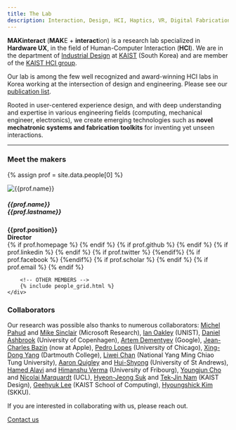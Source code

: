 ```yaml
---
title: The Lab
description: Interaction, Design, HCI, Haptics, VR, Digital Fabrication, Physical computing, Prototyping tools, MAKinteract, KAIST, Korea, Hardware UX
---
```


**MAKinteract** (**MAK**E + **interact**ion) is a research lab specialized in **Hardware UX**, in the field of Human-Computer Interaction (**HCI**). We are in the department of [Industrial Design](http://id.kaist.ac.kr) at [KAIST](https://www.kaist.ac.kr/en/) (South Korea) and are member of the [KAIST HCI group](https://hci.kaist.ac.kr).

Our lab is among the few well recognized and award-winning HCI labs in Korea working at the intersection of design and engineering. Please see our [publication list](./publications.html). 

Rooted in user-centered experience design, and with deep understanding and expertise in various engineering fields (computing, mechanical engineer, electronics), we create emerging technologies such as **novel mechatronic systems and fabrication toolkits** for inventing yet unseen interactions. 

---

### Meet the makers

{% assign prof = site.data.people[0] %}

<div class="container-fluid">
    <div class="row">
        <div class="col-lg-4 col-md-4 col-sm-4 text-center people">
            <div class="service-box">
                <img src="/images/people/{{ prof.name | append: '_' | append: prof.lastname | append: '.jpg' | downcase  }}"
                    alt="{{prof.name}}" class="rounded-circle profImage">
                <h5>{{prof.name}}<br>{{prof.lastname}}</h5>
                <b>{{prof.position}}<br>Director</b>
                <div class="icons">
                    {% if prof.homepage %}<a href="{{prof.homepage}}"><i class="fas fa-home" aria-hidden="true"></i></a>
                    {% endif %}
                    {% if prof.github %}
                    <a href="http://github.com/{{prof.github}}"><i class="fab fa-github" aria-hidden="true"></i></a>
                    {% endif %}
                    {% if prof.linkedin %}
                    <a href="https://www.linkedin.com/in/{{prof.linkedin}}"><i class="fab fa-linkedin-in" aria-hidden="true"></i></a>
                    {% endif %}
                    {% if prof.twitter %}
                    <a href="https://www.twitter.com/{{prof.twitter}}"><i class="fab fa-twitter" aria-hidden="true"></i></a>
                    {%endif%}
                    {% if prof.facebook %}
                    <a href="https://www.facebook.com/{{prof.facebook}}"><i class="fab fa-facebook" aria-hidden="true"></i></a>
                    {%endif%}
                    {% if prof.scholar %}
                    <a href="https://scholar.google.co.kr/citations?user={{prof.scholar}}"><i class="fas fa-graduation-cap" aria-hidden="true"></i></a>
                    {% endif %}
                    {% if prof.email %}
                    <a href="#" onclick="(function(){window.open('mailto:{{ prof.email }}');})()"><i class="fas fa-envelope"></i></a>
                    {% endif %}
                </div>
            </div>
        </div>

        <!-- OTHER MEMBERS -->
        {% include people_grid.html %}
    </div>

</div>

<!-- IMAGE  -->
<!-- <div class="img-container">
    <img src="/images/people/group.jpg" alt="The Lab" style="width:100%;">
    <h5 class="text-overlay">Few hours before the CHI deadline...</h5>
</div> -->

### Collaborators

Our research was possible also thanks to numerous collaborators:
[Michel Pahud](https://www.microsoft.com/en-us/research/people/mpahud/) and [Mike Sinclair](https://www.microsoft.com/en-us/research/people/sinclair/) (Microsoft Research), [Ian Oakley](http://interactions.unist.ac.kr) (UNIST), [Daniel Ashbrook](http://danielashbrook.com) (University of Copenhagen), [Artem Dementyev](http://www.artemdementyev.com) (Google), [Jean-Charles Bazin](https://scholar.google.com/citations?user=XPZLx-8AAAAJ&hl=en) (now at Apple), [Pedro Lopes](http://plopes.org) (University of Chicago), [Xing-Dong Yang](https://www.cs.dartmouth.edu/~xingdong/) (Dartmouth College), [Liwei Chan](https://scholar.google.co.uk/citations?user=yF0Cw1EAAAAJ&hl=en) (National Yang Ming Chiao Tung University), [Aaron Quigley](https://sachi.cs.st-andrews.ac.uk/people/faculty/aaron-quigley/) and [Hui-Shyong](https://hsyeo.com) (University of St Andrews), [Hamed Alavi](http://hamedalavi.com) and [Himanshu Verma](http://human-ist.unifr.ch/people-and-team/himanshu-verma) (University of Fribourg), [Youngjun Cho](https://youngjuncho.com) and [Nicolai Marquardt](http://www.nicolaimarquardt.com) (UCL), [Hyeon-Jeong Suk](http://color.kaist.ac.kr) and [Tek-Jin Nam](http://cidr.kaist.ac.kr) (KAIST Design), [Geehyuk Lee](http://hcil.kaist.ac.kr/?page_id=349) (KAIST School of Computing), [Hyoungshick Kim](https://seclab.skku.edu) (SKKU).

If you are interested in collaborating with us, please reach out.

<a href="contact.html" class="button button--large">Contact us</a>
